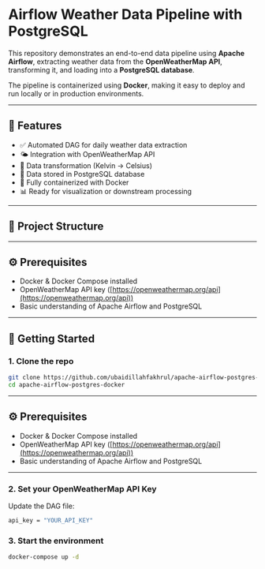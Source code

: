 # Airflow Weather Data Pipeline with PostgreSQL

This repository demonstrates an end-to-end data pipeline using **Apache Airflow**, extracting weather data from the **OpenWeatherMap API**, transforming it, and loading into a **PostgreSQL database**.

The pipeline is containerized using **Docker**, making it easy to deploy and run locally or in production environments.

---

## 🧩 Features

- ✅ Automated DAG for daily weather data extraction
- 🌤️ Integration with OpenWeatherMap API
- 🔁 Data transformation (Kelvin → Celsius)
- 💾 Data stored in PostgreSQL database
- 🐳 Fully containerized with Docker
- 📊 Ready for visualization or downstream processing

---

## 📁 Project Structure

---

## ⚙️ Prerequisites

- Docker & Docker Compose installed
- OpenWeatherMap API key ([https://openweathermap.org/api](https://openweathermap.org/api)) 
- Basic understanding of Apache Airflow and PostgreSQL

---

## 🚀 Getting Started

### 1. Clone the repo

```bash
git clone https://github.com/ubaidillahfakhrul/apache-airflow-postgres-docker.git 
cd apache-airflow-postgres-docker
```
---

## ⚙️ Prerequisites

- Docker & Docker Compose installed
- OpenWeatherMap API key ([https://openweathermap.org/api](https://openweathermap.org/api)) 
- Basic understanding of Apache Airflow and PostgreSQL

---
### 2. Set your OpenWeatherMap API Key
Update the DAG file:
```bash
api_key = "YOUR_API_KEY"
```

### 3. Start the environment
```bash
docker-compose up -d
```

